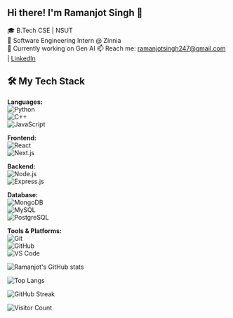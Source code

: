 ## Hi there! I'm Ramanjot Singh 👋

🎓 B.Tech CSE | NSUT  
💼 Software Engineering Intern @ Zinnia  
🔭 Currently working on Gen AI 
📫 Reach me: ramanjotsingh247@gmail.com | [LinkedIn](https://linkedin.com/in/ramanjot-singh-5b574422b/)

## 🛠️ My Tech Stack

**Languages:**  
![Python](https://img.shields.io/badge/-Python-05122A?style=flat&logo=python)  
![C++](https://img.shields.io/badge/-C++-05122A?style=flat&logo=cplusplus)  
![JavaScript](https://img.shields.io/badge/-JavaScript-05122A?style=flat&logo=javascript)

**Frontend:**  
![React](https://img.shields.io/badge/-React-05122A?style=flat&logo=react)  
![Next.js](https://img.shields.io/badge/-Next.js-05122A?style=flat&logo=next.js)

**Backend:**  
![Node.js](https://img.shields.io/badge/-Node.js-05122A?style=flat&logo=node.js)  
![Express.js](https://img.shields.io/badge/-Express.js-05122A?style=flat&logo=express)

**Database:**  
![MongoDB](https://img.shields.io/badge/-MongoDB-05122A?style=flat&logo=mongodb)  
![MySQL](https://img.shields.io/badge/-MySQL-05122A?style=flat&logo=mysql)  
![PostgreSQL](https://img.shields.io/badge/-PostgreSQL-05122A?style=flat&logo=postgresql)

**Tools & Platforms:**  
![Git](https://img.shields.io/badge/-Git-05122A?style=flat&logo=git)  
![GitHub](https://img.shields.io/badge/-GitHub-05122A?style=flat&logo=github)  
![VS Code](https://img.shields.io/badge/-VS%20Code-05122A?style=flat&logo=visual-studio-code)


![Ramanjot's GitHub stats](https://github-readme-stats.vercel.app/api?username=rmnvg&show_icons=true&theme=radical)

![Top Langs](https://github-readme-stats.vercel.app/api/top-langs/?username=rmnvg&layout=compact&theme=radical)

![GitHub Streak](https://streak-stats.demolab.com/?user=rmnvg&theme=radical)


![Visitor Count](https://komarev.com/ghpvc/?username=ramanjotsingh247&color=blue)





<!--
**rmnvg/rmnvg** is a ✨ _special_ ✨ repository because its `README.md` (this file) appears on your GitHub profile.

Here are some ideas to get you started:

- 🔭 I’m currently working on ...
- 🌱 I’m currently learning ...
- 👯 I’m looking to collaborate on ...
- 🤔 I’m looking for help with ...
- 💬 Ask me about ...
- 📫 How to reach me: ...
- 😄 Pronouns: ...
- ⚡ Fun fact: ...
-->
